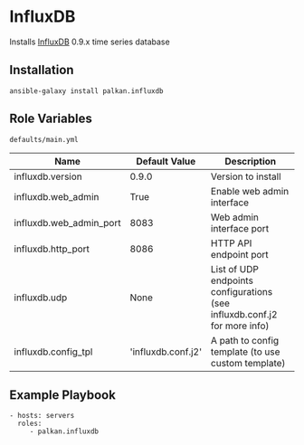 InfluxDB
========

Installs [InfluxDB](http://influxdb.org/) 0.9.x time series database

Installation
--------------

`ansible-galaxy install palkan.influxdb`

Role Variables
--------------

`defaults/main.yml`

| Name                        | Default Value | Description                                                      |
|-----------------------------|---------------|------------------------------------------------------------------|
| influxdb.version            | 0.9.0         | Version to install                                               |
| influxdb.web_admin          | True          | Enable web admin interface                                       |
| influxdb.web_admin_port     | 8083          | Web admin interface port                                         |
| influxdb.http_port          | 8086          | HTTP API endpoint port                                           |
| influxdb.udp                | None           | List of UDP endpoints configurations (see influxdb.conf.j2 for more info)  |
| influxdb.config_tpl         | 'influxdb.conf.j2' | A path to config template (to use custom template)               |

Example Playbook
-------------------------

    - hosts: servers
      roles:
         - palkan.influxdb
